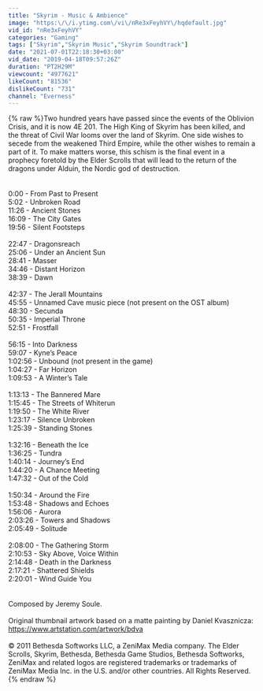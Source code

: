 ```yaml
---
title: "Skyrim - Music & Ambience"
image: "https:\/\/i.ytimg.com\/vi\/nRe3xFeyhVY\/hqdefault.jpg"
vid_id: "nRe3xFeyhVY"
categories: "Gaming"
tags: ["Skyrim","Skyrim Music","Skyrim Soundtrack"]
date: "2021-07-01T22:18:30+03:00"
vid_date: "2019-04-18T09:57:26Z"
duration: "PT2H29M"
viewcount: "4977621"
likeCount: "81536"
dislikeCount: "731"
channel: "Everness"
---
```

{% raw %}Two hundred years have passed since the events of the Oblivion Crisis, and it is now 4E 201. The High King of Skyrim has been killed, and the threat of Civil War looms over the land of Skyrim. One side wishes to secede from the weakened Third Empire, while the other wishes to remain a part of it. To make matters worse, this schism is the final event in a prophecy foretold by the Elder Scrolls that will lead to the return of the dragons under Alduin, the Nordic god of destruction.<br /><br /><br />0:00    -  From Past to Present<br />5:02    -  Unbroken Road<br />11:26  -  Ancient Stones<br />16:09  -  The City Gates<br />19:56  -  Silent Footsteps<br /><br />22:47  -  Dragonsreach<br />25:06  -  Under an Ancient Sun<br />28:41  -  Masser<br />34:46  -  Distant Horizon<br />38:39  -  Dawn<br /><br />42:37  -  The Jerall Mountains<br />45:55  -  Unnamed Cave music piece (not present on the OST album)<br />48:30  -  Secunda<br />50:35  -  Imperial Throne<br />52:51  -  Frostfall<br /><br />56:15     -  Into Darkness<br />59:07     -  Kyne’s Peace<br />1:02:56  -  Unbound (not present in the game)<br />1:04:27  -  Far Horizon<br />1:09:53  -  A Winter’s Tale<br /><br />1:13:13  -  The Bannered Mare<br />1:15:45  -  The Streets of Whiterun<br />1:19:50  -  The White River<br />1:23:17  -  Silence Unbroken<br />1:25:39  -  Standing Stones<br /><br />1:32:16  -  Beneath the Ice<br />1:36:25  -  Tundra<br />1:40:14  -  Journey’s End<br />1:44:20  -  A Chance Meeting<br />1:47:32  -  Out of the Cold<br /><br />1:50:34  -  Around the Fire<br />1:53:48  -  Shadows and Echoes<br />1:56:06  -  Aurora<br />2:03:26  -  Towers and Shadows<br />2:05:49  -  Solitude<br /><br />2:08:00  -  The Gathering Storm<br />2:10:53  -  Sky Above, Voice Within<br />2:14:48  -  Death in the Darkness<br />2:17:21  -  Shattered Shields<br />2:20:01  -  Wind Guide You<br /><br /><br />Composed by Jeremy Soule.<br /><br />Original thumbnail artwork based on a matte painting by Daniel Kvasznicza:<br /><a rel="nofollow" target="blank" href="https://www.artstation.com/artwork/bdva">https://www.artstation.com/artwork/bdva</a><br /><br />© 2011 Bethesda Softworks LLC, a ZeniMax Media company. The Elder Scrolls, Skyrim, Bethesda, Bethesda Game Studios, Bethesda Softworks, ZeniMax and related logos are registered trademarks or trademarks of ZeniMax Media Inc. in the U.S. and/or other countries. All Rights Reserved.{% endraw %}
